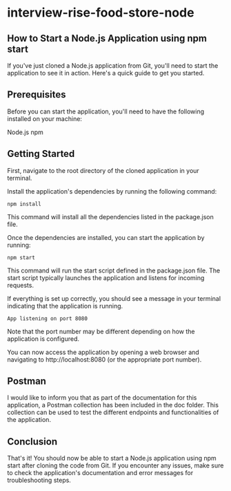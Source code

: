# interview-rise-food-store-node

## How to Start a Node.js Application using npm start
If you've just cloned a Node.js application from Git, you'll need to start the application to see it in action. Here's a quick guide to get you started.

## Prerequisites
Before you can start the application, you'll need to have the following installed on your machine:

Node.js
npm
## Getting Started
First, navigate to the root directory of the cloned application in your terminal.

Install the application's dependencies by running the following command:

```
npm install
```
This command will install all the dependencies listed in the package.json file.

Once the dependencies are installed, you can start the application by running:

```
npm start
```
This command will run the start script defined in the package.json file. The start script typically launches the application and listens for incoming requests.

If everything is set up correctly, you should see a message in your terminal indicating that the application is running.


```
App listening on port 8080
```

Note that the port number may be different depending on how the application is configured.

You can now access the application by opening a web browser and navigating to http://localhost:8080 (or the appropriate port number).

## Postman

I would like to inform you that as part of the documentation for this application, a Postman collection has been included in the doc folder. This collection can be used to test the different endpoints and functionalities of the application.

## Conclusion
That's it! You should now be able to start a Node.js application using npm start after cloning the code from Git. If you encounter any issues, make sure to check the application's documentation and error messages for troubleshooting steps.